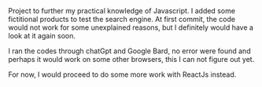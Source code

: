 ##
Project to further my practical knowledge of Javascript. I added some fictitional products to test the search engine. 
At first commit, the code would not work for some unexplained reasons, but I definitely would have a look at it again soon.

I ran the codes through chatGpt and Google Bard, no error were found and perhaps it would work on some other browsers, this I can not figure out yet.

For now, I would proceed to do some more work with ReactJs instead.